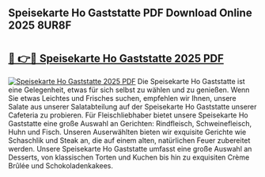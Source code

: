 ## Speisekarte Ho Gaststatte PDF Download Online 2025 8UR8F

# <h2><a href="http://gcau8kn.nevu.top/?p=Speisekarte+Ho+Gaststatte">🔗 👉🔴 Speisekarte Ho Gaststatte 2025 PDF</a></h2>

[![Speisekarte Ho Gaststatte 2025 PDF](https://i.imgur.com/dBaPXMq.png)](http://gcau8kn.nevu.top/?p=Speisekarte+Ho+Gaststatte)
Die Speisekarte Ho Gaststatte ist eine Gelegenheit, etwas für sich selbst zu wählen und zu genießen. Wenn Sie etwas Leichtes und Frisches suchen, empfehlen wir Ihnen, unsere Salate aus unserer Salatabteilung auf der Speisekarte Ho Gaststatte unserer Cafeteria zu probieren. Für Fleischliebhaber bietet unsere Speisekarte Ho Gaststatte eine große Auswahl an Gerichten: Rindfleisch, Schweinefleisch, Huhn und Fisch. Unseren Auserwählten bieten wir exquisite Gerichte wie Schaschlik und Steak an, die auf einem alten, natürlichen Feuer zubereitet werden. Unsere Speisekarte Ho Gaststatte umfasst eine große Auswahl an Desserts, von klassischen Torten und Kuchen bis hin zu exquisiten Crème Brûlée und Schokoladenkakees.
